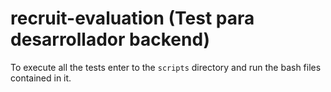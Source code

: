 # recruit-evaluation (Test para desarrollador backend)
To execute all the tests enter to the `scripts` directory and run the bash files contained in it.

